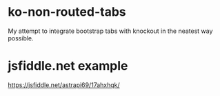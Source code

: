 # ko-non-routed-tabs

My attempt to integrate bootstrap tabs with knockout in the neatest way possible.

# jsfiddle.net example

https://jsfiddle.net/astrapi69/17ahxhqk/
